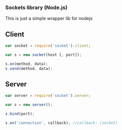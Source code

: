### Sockets library (Node.js)

This is just a simple wrapper lib for nodejs

## Client

```javascript
var socket = require('socket').client;

var s = new socket(host [, port]);

s.on(method, data);
s.send(method, data);

```

## Server

```javascript
var server = require('socket').server;

var s = new server();

s.bind(port);

s.on('connection', callback); //callback: (socket)

```
